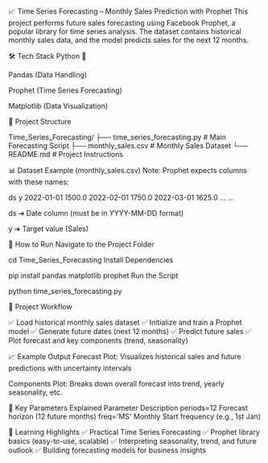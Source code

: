 📈 Time Series Forecasting – Monthly Sales Prediction with Prophet
This project performs future sales forecasting using Facebook Prophet, a popular library for time series analysis. The dataset contains historical monthly sales data, and the model predicts sales for the next 12 months.

🛠 Tech Stack
Python 🐍

Pandas (Data Handling)

Prophet (Time Series Forecasting)

Matplotlib (Data Visualization)

📂 Project Structure
 
Time_Series_Forecasting/
├── time_series_forecasting.py      # Main Forecasting Script
├── monthly_sales.csv               # Monthly Sales Dataset
└── README.md                       # Project Instructions

📊 Dataset Example (monthly_sales.csv)
Note: Prophet expects columns with these names:

ds	y
2022-01-01	1500.0
2022-02-01	1750.0
2022-03-01	1625.0
...	...

ds ➔ Date column (must be in YYYY-MM-DD format)

y ➔ Target value (Sales)

📌 How to Run
Navigate to the Project Folder
 
cd Time_Series_Forecasting
Install Dependencies

 
pip install pandas matplotlib prophet
Run the Script
 
python time_series_forecasting.py

🧠 Project Workflow

✅ Load historical monthly sales dataset
✅ Initialize and train a Prophet model
✅ Generate future dates (next 12 months)
✅ Predict future sales
✅ Plot forecast and key components (trend, seasonality)

📈 Example Output
Forecast Plot:
Visualizes historical sales and future predictions with uncertainty intervals

Components Plot:
Breaks down overall forecast into trend, yearly seasonality, etc.

🧐 Key Parameters Explained
Parameter	Description
periods=12	Forecast horizon (12 future months)
freq='MS'	Monthly Start frequency (e.g., 1st Jan)

🎯 Learning Highlights
✅ Practical Time Series Forecasting
✅ Prophet library basics (easy-to-use, scalable)
✅ Interpreting seasonality, trend, and future outlook
✅ Building forecasting models for business insights

